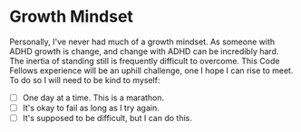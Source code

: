 # Growth Mindset

Personally, I've never had much of a growth mindset. As someone with ADHD growth is change, and change with ADHD can be incredibly hard. The inertia of standing still is frequently difficult to overcome. This Code Fellows experience will be an uphill challenge, one I hope I can rise to meet. To do so I will need to be kind to myself:

- [ ] One day at a time. This is a marathon.
- [ ] It's okay to fail as long as I try again.
- [ ] It's supposed to be difficult, but I can do this.
